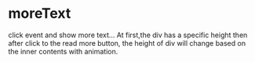 # moreText
click event and show more text...
At first,the div has a specific height then after click to the read more button, the height of div will change based on the inner contents with animation.
